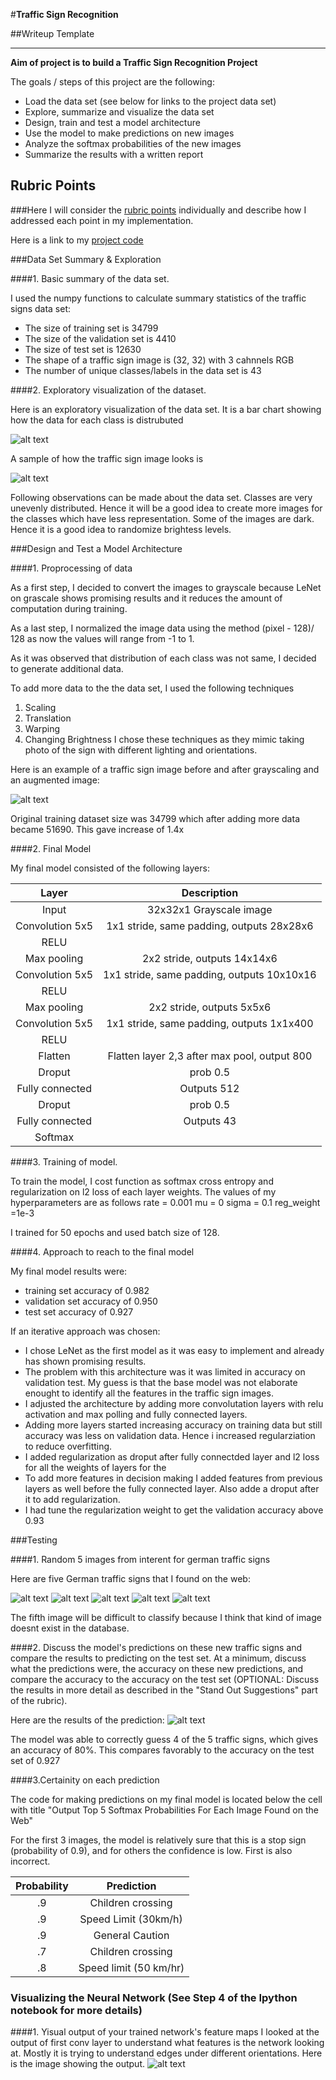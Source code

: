 #**Traffic Sign Recognition** 

##Writeup Template

---

**Aim of project is to build a Traffic Sign Recognition Project**

The goals / steps of this project are the following:
* Load the data set (see below for links to the project data set)
* Explore, summarize and visualize the data set
* Design, train and test a model architecture
* Use the model to make predictions on new images
* Analyze the softmax probabilities of the new images
* Summarize the results with a written report


[//]: # (Image References)

[image1]: ./examples/visualization.png "Visualization"
[image2]: ./examples/gray_newimg.jpg "Grayscaling"
[image4]: ./traffic-signs-images-web/ImageCropped1.png "Traffic Sign 1"
[image5]: ./traffic-signs-images-web/ImageCropped2.png "Traffic Sign 2"
[image6]: ./traffic-signs-images-web/ImageCropped3.png "Traffic Sign 3"
[image7]: ./traffic-signs-images-web/ImageCropped4.png "Traffic Sign 4"
[image8]: ./traffic-signs-images-web/ImageCropped5.png "Traffic Sign 5"
[image9]: ./examples/exampleImages.png "Traffic Sign Input"
[image10]: ./examples/Predictions.png "Traffic Sign Predictions"
[image11]: ./examples/outputFeatureMap.png "Output Feature Map"

## Rubric Points
###Here I will consider the [rubric points](https://review.udacity.com/#!/rubrics/481/view) individually and describe how I addressed each point in my implementation.  

Here is a link to my [project code](https://github.com/sankalpdayal/carnd_term1_p2/blob/master/Traffic_Sign_Classifier.ipynb)

###Data Set Summary & Exploration

####1. Basic summary of the data set.

I used the numpy functions to calculate summary statistics of the traffic
signs data set:

* The size of training set is 34799
* The size of the validation set is 4410
* The size of test set is 12630
* The shape of a traffic sign image is (32, 32) with 3 cahnnels RGB
* The number of unique classes/labels in the data set is 43

####2. Exploratory visualization of the dataset.

Here is an exploratory visualization of the data set. It is a bar chart showing how the data for each class is distrubuted

![alt text][image1]

A sample of how the traffic sign image looks is 

![alt text][image4]

Following observations can be made about the data set.
Classes are very unevenly distributed. Hence it will be a good idea to create more images for the classes which have less representation.
Some of the images are dark. Hence it is a good idea to randomize brightess levels.

###Design and Test a Model Architecture

####1. Proprocessing of data 

As a first step, I decided to convert the images to grayscale because LeNet on grascale shows promising results and it reduces the amount of computation during training.

As a last step, I normalized the image data using the method (pixel - 128)/ 128 as now the values will range from -1 to 1.

As it was observed that distribution of each class was not same, I decided to generate additional data. 

To add more data to the the data set, I used the following techniques
1. Scaling
2. Translation
3. Warping
4. Changing Brightness
I chose these techniques as they mimic taking photo of the sign with different lighting and orientations.

Here is an example of a traffic sign image before and after grayscaling and an augmented image:

![alt text][image2]

Original training dataset size was 34799 which after adding more data became 51690. This gave increase of 1.4x

####2. Final Model

My final model consisted of the following layers:

| Layer         		|     Description	        					| 
|:---------------------:|:---------------------------------------------:| 
| Input         		| 32x32x1 Grayscale image   					| 
| Convolution 5x5     	| 1x1 stride, same padding, outputs 28x28x6 	|
| RELU					|												|
| Max pooling	      	| 2x2 stride,  outputs 14x14x6 					|
| Convolution 5x5     	| 1x1 stride, same padding, outputs 10x10x16 	|
| RELU					|												|
| Max pooling	      	| 2x2 stride,  outputs 5x5x6 					|
| Convolution 5x5     	| 1x1 stride, same padding, outputs 1x1x400 	|
| RELU					|												|
| Flatten				| Flatten layer 2,3 after max pool, output 800	|
| Droput				| prob 0.5 		   								|
| Fully connected		| Outputs 512    								|
| Droput				| prob 0.5 		   								|
| Fully connected		| Outputs 43    								|
| Softmax				| 		       									| 


####3. Training of model.

To train the model, I cost function as softmax cross entropy and regularization on l2 loss of each layer weights. The values of my hyperparameters are as follows
rate = 0.001
mu = 0
sigma = 0.1
reg_weight =1e-3

I trained for 50 epochs and used batch size of 128.

####4. Approach to reach to the final model

My final model results were:
* training set accuracy of 0.982
* validation set accuracy of 0.950
* test set accuracy of 0.927

If an iterative approach was chosen:
* I chose LeNet as the first model as it was easy to implement and already has shown promising results. 
* The problem with this architecture was it was limited in accuracy on validation test. My guess is that the base model was not elaborate enought to identify all the features in the traffic sign images.
* I adjusted the architecture by adding more convolutation layers with relu activation and max polling and fully connected layers. 
* Adding more layers started increasing accuracy on training data but still accuracy was less on validation data. Hence i increased regularziation to reduce overfitting.
* I added regularization as droput after fully connectded layer and l2 loss for all the weights of layers for the 
* To add more features in decision making I added features from previous layers as well before the fully connected layer. Also adde a droput after it to add regularization.
* I had tune the regularization weight to get the validation accuracy above 0.93

###Testing

####1. Random 5 images from interent for german traffic signs 

Here are five German traffic signs that I found on the web:

![alt text][image4] ![alt text][image5] ![alt text][image6] 
![alt text][image7] ![alt text][image8]

The fifth image will be difficult to classify because I think that kind of image doesnt exist in the database.

####2. Discuss the model's predictions on these new traffic signs and compare the results to predicting on the test set. At a minimum, discuss what the predictions were, the accuracy on these new predictions, and compare the accuracy to the accuracy on the test set (OPTIONAL: Discuss the results in more detail as described in the "Stand Out Suggestions" part of the rubric).

Here are the results of the prediction:
![alt text][image10]

The model was able to correctly guess 4 of the 5 traffic signs, which gives an accuracy of 80%. This compares favorably to the accuracy on the test set of 0.927

####3.Certainity on each prediction

The code for making predictions on my final model is located below the cell with title "Output Top 5 Softmax Probabilities For Each Image Found on the Web"

For the first 3 images, the model is relatively sure that this is a stop sign (probability of 0.9), and for others the confidence is low. First is also incorrect.

| Probability         	|     Prediction	        					| 
|:---------------------:|:---------------------------------------------:| 
| .9         			| Children crossing 							| 
| .9     				| Speed Limit (30km/h) 							|
| .9					| General Caution								|
| .7	      			| Children crossing 			 				|
| .8				    | Speed limit (50 km/hr)   						|


### Visualizing the Neural Network (See Step 4 of the Ipython notebook for more details)
####1. Yisual output of your trained network's feature maps
I looked at the output of first conv layer to understand what features is the network looking at. Mostly it is trying to understand edges under different orientations. Here is the image showing the output.
![alt text][image10]